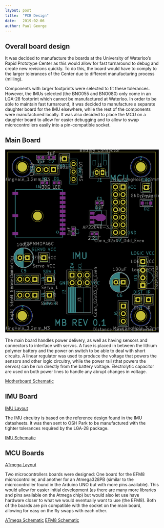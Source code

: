 ```yaml
---
layout: post
title:  "PCB Design"
date:   2019-02-06
author: Paul George
---
```


## Overall board design

It was decided to manufacture the boards at the University of Waterloo’s Rapid Prototype Center as this would allow for fast turnaround to debug and create new revisions quickly. To do this, the board would have to comply to the larger tolerances of the Center due to different manufacturing process (milling).

Components with larger footprints were selected to fit these tolerances. However, the IMUs selected (the BNO055 and BNO080) only come in an LGA-28 footprint which cannot be manufactured at Waterloo. In order to be able to maintain fast turnaround, it was decided to manufacture a separate daughter board for the IMU elsewhere, while the rest of the components were manufactured locally. It was also decided to place the MCU on a daughter board to allow for easier debugging and to allow to swap microcontrollers easily into a pin-compatible socket.

## Main Board

![Motherboard Layout](/assets/schematics/Main.png)


The main board handles power delivery, as well as having sensors and connectors to interface with servos. A fuse is placed in between the lithium polymer battery and the power on switch to be able to deal with short circuits. A linear regulator was used to produce the voltage that powers the sensors and other logic circuitry, while the power rail (that powers the servos) can be run directly from the battery voltage. Electrolytic capacitor are used on both power lines to handle any abrupt changes in voltage.

[Motherboard Schematic](/assets/schematics/Main.pdf)


## IMU Board

[IMU Layout](/assets/schematics/IMU.png)


The IMU circuitry is based on the reference design found in the IMU datasheets. It was then sent to OSH Park to be manufactured with the tighter tolerances required by the LGA-28 package.

[IMU Schematic](/assets/schematics/IMU.pdf)


## MCU Boards

[ATmega Layout](/assets/schematics/ATmega.png)

Two microcontrollers boards were designed: One board for the EFM8 microcontroller, and another for an Atmega328PB (similar to the microcontroller found in the Arduino UNO but with more pins available). This would allow for easier initial development (as there are many more libraries and pins available on the Atmega chip) but would also let use have hardware closer to what we would eventually want to use (the EFM8). Both of the boards are pin compatible with the socket on the main board, allowing for easy on the fly swaps with each other.

[ATmega Schematic](/assets/schematics/ATmega.pdf)
[EFM8 Schematic](/assets/schematics/EFM8.pdf)
